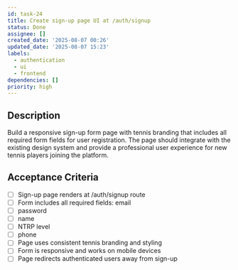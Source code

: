 ```yaml
---
id: task-24
title: Create sign-up page UI at /auth/signup
status: Done
assignee: []
created_date: '2025-08-07 00:26'
updated_date: '2025-08-07 15:23'
labels:
  - authentication
  - ui
  - frontend
dependencies: []
priority: high
---
```


## Description

Build a responsive sign-up form page with tennis branding that includes all required form fields for user registration. The page should integrate with the existing design system and provide a professional user experience for new tennis players joining the platform.

## Acceptance Criteria

- [ ] Sign-up page renders at /auth/signup route
- [ ] Form includes all required fields: email
- [ ] password
- [ ] name
- [ ] NTRP level
- [ ] phone
- [ ] Page uses consistent tennis branding and styling
- [ ] Form is responsive and works on mobile devices
- [ ] Page redirects authenticated users away from sign-up
